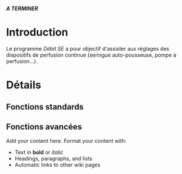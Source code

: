 **_A TERMINER_**
# Introduction #

Le programme _Débit SE_ a pour objectif d'assister aux réglages des dispositifs de perfusion continue (seringue auto-pousseuse, pompe à perfusion...).


# Détails #

## Fonctions standards ##

## Fonctions avancées ##

Add your content here.  Format your content with:
  * Text in **bold** or _italic_
  * Headings, paragraphs, and lists
  * Automatic links to other wiki pages